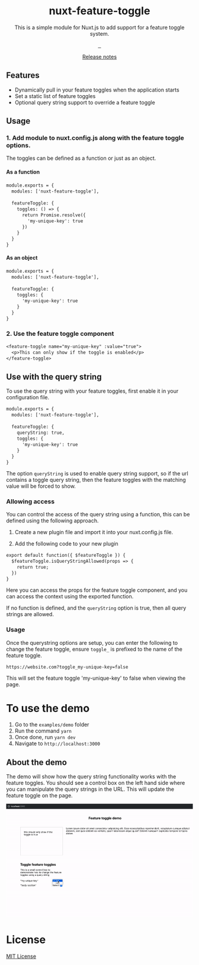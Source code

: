 <h1 align="center">nuxt-feature-toggle</h1>
<p align="center">This is a simple module for Nuxt.js to add support for a feature toggle system.</p>

<p align="center">
  <a href="https://standardjs.com">
    <img alt="" src="https://img.shields.io/badge/code_style-standard-brightgreen.svg?style=flat-square">
  </a>
  <a href="https://www.npmjs.com/package/nuxt-feature-toggle">
    <img alt="" src="https://img.shields.io/npm/v/nuxt-feature-toggle/latest.svg?style=flat-square">
  </a>
  <a href="https://www.npmjs.com/package/nuxt-feature-toggle">
    <img alt="" src="https://img.shields.io/npm/dt/nuxt-feature-toggle.svg?style=flat-square">
  </a>
</p>

<p align="center">
  <a href="./CHANGELOG.md">Release notes</a>
</p>

## Features
- Dynamically pull in your feature toggles when the application starts
- Set a static list of feature toggles
- Optional query string support to override a feature toggle

## Usage

### 1. Add module to nuxt.config.js along with the feature toggle options.

The toggles can be defined as a function or just as an object.

#### As a function
```
module.exports = {
  modules: ['nuxt-feature-toggle'],

  featureToggle: {
    toggles: () => {
      return Promise.resolve({
        'my-unique-key': true
      })
    }
  }
}
```

#### As an object
```
module.exports = {
  modules: ['nuxt-feature-toggle'],

  featureToggle: {
    toggles: {
      'my-unique-key': true
    }
  }
}
```

### 2. Use the feature toggle component

```
<feature-toggle name="my-unique-key" :value="true">
  <p>This can only show if the toggle is enabled</p>
</feature-toggle>
```

## Use with the query string

To use the query string with your feature toggles, first enable it in your configuration file.

```
module.exports = {
  modules: ['nuxt-feature-toggle'],

  featureToggle: {
    queryString: true,
    toggles: {
      'my-unique-key': true
    }
  }
}
```

The option `queryString` is used to enable query string support, so if the url contains a toggle query string, then the feature toggles with the matching value will be forced to show.

### Allowing access

You can control the access of the query string using a function, this can be defined using the following approach.

1. Create a new plugin file and import it into your nuxt.config.js file.

2. Add the following code to your new plugin

```
export default function({ $featureToggle }) {
  $featureToggle.isQueryStringAllowed(props => {
    return true;
  })
}
```

Here you can access the props for the feature toggle component, and you can access the context using the exported function.

If no function is defined, and the `queryString` option is true, then all query strings are allowed.

### Usage

Once the querystring options are setup, you can enter the following to change the feature toggle, ensure `toggle_` is prefixed to the name of the feature toggle.

```
https://website.com?toggle_my-unique-key=false
```

This will set the feature toggle 'my-unique-key' to false when viewing the page.

# To use the demo

1. Go to the `examples/demo` folder
2. Run the command `yarn`
3. Once done, run `yarn dev`
4. Navigate to `http://localhost:3000`

## About the demo

The demo will show how the query string functionality works with the feature toggles. You should see a control box on the left hand side where you can manipulate the query strings in the URL. This will update the feature toggle on the page.

![](./docs/assets/demo-1.gif)

# License

<a href="./LICENSE">MIT License</a>